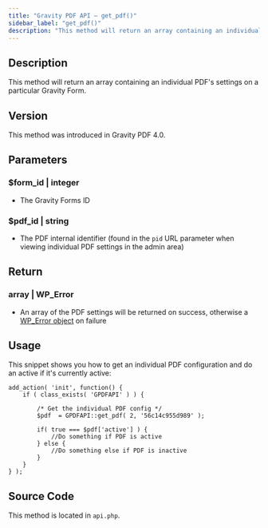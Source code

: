 ```yaml
---
title: "Gravity PDF API – get_pdf()"
sidebar_label: "get_pdf()"
description: "This method will return an array containing an individual PDF's settings on a particular Gravity Form. "
---
```


## Description 

This method will return an array containing an individual PDF's settings on a particular Gravity Form.

## Version 

This method was introduced in Gravity PDF 4.0.

## Parameters 

### $form\_id \| integer
* The Gravity Forms ID

### $pdf\_id \| string
* The PDF internal identifier (found in the `pid` URL parameter when viewing individual PDF settings in the admin area)

## Return 

### array \| WP\_Error
* An array of the PDF settings will be returned on success, otherwise a [WP\_Error object](https://codex.wordpress.org/Class_Reference/WP_Error) on failure

## Usage 

This snippet shows you how to get an individual PDF configuration and do an active if it's currently active:

```
add_action( 'init', function() {
    if ( class_exists( 'GPDFAPI' ) ) {

        /* Get the individual PDF config */
        $pdf  = GPDFAPI::get_pdf( 2, '56c14c955d989' );

        if( true === $pdf['active'] ) {
            //Do something if PDF is active
        } else {
            //Do something else if PDF is inactive
        }
    }
} );
```

## Source Code 

This method is located in `api.php`.
